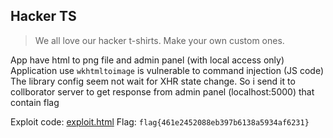 ## Hacker TS
> We all love our hacker t-shirts. Make your own custom ones.

App have html to png file and admin panel (with local access only)
Application use `wkhtmltoimage` is vulnerable to command injection (JS code) 
The library config seem not wait for XHR state change. So i send it to collborator server to get response from admin panel (localhost:5000) that contain flag

Exploit code: [exploit.html](exploit.html?raw=true)
Flag: `flag{461e2452088eb397b6138a5934af6231}`